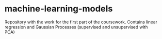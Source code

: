# machine-learning-models
Repository with the work for the first part of the coursework. Contains linear regression and Gaussian Processes (supervised and unsupervised with PCA)
